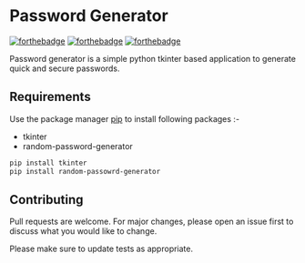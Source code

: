 # Password Generator

[![forthebadge](https://forthebadge.com/images/badges/built-with-love.svg)](https://forthebadge.com)
[![forthebadge](https://forthebadge.com/images/badges/built-with-swag.svg)](https://forthebadge.com)
[![forthebadge](https://forthebadge.com/images/badges/made-with-python.svg)](https://forthebadge.com)

Password generator is a simple python tkinter based application to generate quick and secure passwords.


## Requirements

Use the package manager [pip](https://pip.pypa.io/en/stable/) to install following packages :-
* tkinter
* random-password-generator

```bash
pip install tkinter
pip install random-passowrd-generator
```



## Contributing
Pull requests are welcome. For major changes, please open an issue first to discuss what you would like to change.

Please make sure to update tests as appropriate.
